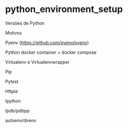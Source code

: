 # python_environment_setup

Versões de Python​

Motivos ​

Pyenv (https://github.com/pyenv/pyenv)​

Python docker container + docker compose​

Virtualenv e Virtualenvwrapper​

Pip​

Pytest​

Httpie​

Ipython​

Ipdb/pdbpp​

autoenv/direnv​
